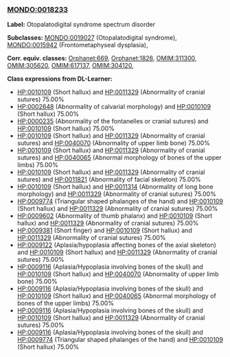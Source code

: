 
### [MONDO:0018233](http://purl.obolibrary.org/obo/MONDO_0018233)
**Label:** Otopalatodigital syndrome spectrum disorder

**Subclasses:** [MONDO:0019027](http://purl.obolibrary.org/obo/MONDO_0019027) (Otopalatodigital syndrome), [MONDO:0015942](http://purl.obolibrary.org/obo/MONDO_0015942) (Frontometaphyseal dysplasia), 

**Corr. equiv. classes:** [Orphanet:669](http://www.orpha.net/ORDO/Orphanet_669), [Orphanet:1826](http://www.orpha.net/ORDO/Orphanet_1826), [OMIM:311300](http://purl.obolibrary.org/obo/OMIM_311300), [OMIM:305620](http://purl.obolibrary.org/obo/OMIM_305620), [OMIM:617137](http://purl.obolibrary.org/obo/OMIM_617137), [OMIM:304120](http://purl.obolibrary.org/obo/OMIM_304120), 

**Class expressions from DL-Learner:**

- [HP:0010109](http://purl.obolibrary.org/obo/HP_0010109) (Short hallux) and [HP:0011329](http://purl.obolibrary.org/obo/HP_0011329) (Abnormality of cranial sutures) 75.00%
- [HP:0002648](http://purl.obolibrary.org/obo/HP_0002648) (Abnormality of calvarial morphology) and [HP:0010109](http://purl.obolibrary.org/obo/HP_0010109) (Short hallux) 75.00%
- [HP:0000235](http://purl.obolibrary.org/obo/HP_0000235) (Abnormality of the fontanelles or cranial sutures) and [HP:0010109](http://purl.obolibrary.org/obo/HP_0010109) (Short hallux) 75.00%
- [HP:0010109](http://purl.obolibrary.org/obo/HP_0010109) (Short hallux) and [HP:0011329](http://purl.obolibrary.org/obo/HP_0011329) (Abnormality of cranial sutures) and [HP:0040070](http://purl.obolibrary.org/obo/HP_0040070) (Abnormality of upper limb bone) 75.00%
- [HP:0010109](http://purl.obolibrary.org/obo/HP_0010109) (Short hallux) and [HP:0011329](http://purl.obolibrary.org/obo/HP_0011329) (Abnormality of cranial sutures) and [HP:0040065](http://purl.obolibrary.org/obo/HP_0040065) (Abnormal morphology of bones of the upper limbs) 75.00%
- [HP:0010109](http://purl.obolibrary.org/obo/HP_0010109) (Short hallux) and [HP:0011329](http://purl.obolibrary.org/obo/HP_0011329) (Abnormality of cranial sutures) and [HP:0011821](http://purl.obolibrary.org/obo/HP_0011821) (Abnormality of facial skeleton) 75.00%
- [HP:0010109](http://purl.obolibrary.org/obo/HP_0010109) (Short hallux) and [HP:0011314](http://purl.obolibrary.org/obo/HP_0011314) (Abnormality of long bone morphology) and [HP:0011329](http://purl.obolibrary.org/obo/HP_0011329) (Abnormality of cranial sutures) 75.00%
- [HP:0009774](http://purl.obolibrary.org/obo/HP_0009774) (Triangular shaped phalanges of the hand) and [HP:0010109](http://purl.obolibrary.org/obo/HP_0010109) (Short hallux) and [HP:0011329](http://purl.obolibrary.org/obo/HP_0011329) (Abnormality of cranial sutures) 75.00%
- [HP:0009602](http://purl.obolibrary.org/obo/HP_0009602) (Abnormality of thumb phalanx) and [HP:0010109](http://purl.obolibrary.org/obo/HP_0010109) (Short hallux) and [HP:0011329](http://purl.obolibrary.org/obo/HP_0011329) (Abnormality of cranial sutures) 75.00%
- [HP:0009381](http://purl.obolibrary.org/obo/HP_0009381) (Short finger) and [HP:0010109](http://purl.obolibrary.org/obo/HP_0010109) (Short hallux) and [HP:0011329](http://purl.obolibrary.org/obo/HP_0011329) (Abnormality of cranial sutures) 75.00%
- [HP:0009122](http://purl.obolibrary.org/obo/HP_0009122) (Aplasia/hypoplasia affecting bones of the axial skeleton) and [HP:0010109](http://purl.obolibrary.org/obo/HP_0010109) (Short hallux) and [HP:0011329](http://purl.obolibrary.org/obo/HP_0011329) (Abnormality of cranial sutures) 75.00%
- [HP:0009116](http://purl.obolibrary.org/obo/HP_0009116) (Aplasia/Hypoplasia involving bones of the skull) and [HP:0010109](http://purl.obolibrary.org/obo/HP_0010109) (Short hallux) and [HP:0040070](http://purl.obolibrary.org/obo/HP_0040070) (Abnormality of upper limb bone) 75.00%
- [HP:0009116](http://purl.obolibrary.org/obo/HP_0009116) (Aplasia/Hypoplasia involving bones of the skull) and [HP:0010109](http://purl.obolibrary.org/obo/HP_0010109) (Short hallux) and [HP:0040065](http://purl.obolibrary.org/obo/HP_0040065) (Abnormal morphology of bones of the upper limbs) 75.00%
- [HP:0009116](http://purl.obolibrary.org/obo/HP_0009116) (Aplasia/Hypoplasia involving bones of the skull) and [HP:0010109](http://purl.obolibrary.org/obo/HP_0010109) (Short hallux) and [HP:0011329](http://purl.obolibrary.org/obo/HP_0011329) (Abnormality of cranial sutures) 75.00%
- [HP:0009116](http://purl.obolibrary.org/obo/HP_0009116) (Aplasia/Hypoplasia involving bones of the skull) and [HP:0009774](http://purl.obolibrary.org/obo/HP_0009774) (Triangular shaped phalanges of the hand) and [HP:0010109](http://purl.obolibrary.org/obo/HP_0010109) (Short hallux) 75.00%


